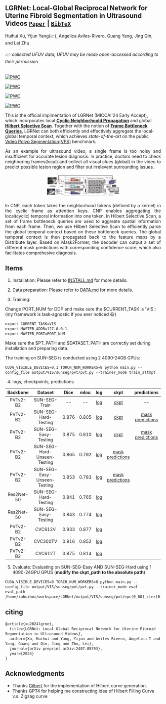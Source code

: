 
## LGRNet: Local-Global Reciprocal Network for Uterine Fibroid Segmentation in Ultrasound Videos [`Paper`](https://arxiv.org/abs/2407.05703) | [`BibTeX`](#citing) 
Huihui Xu, Yijun Yang(📈), Angelica Aviles-Rivero, Guang Yang, Jing Qin, and Lei Zhu

######  📈: collected UFUV data, UFUV may be made open-accessed according to their permission

[![PWC](https://img.shields.io/endpoint.svg?url=https://paperswithcode.com/badge/lgrnet-local-global-reciprocal-network-for/video-polyp-segmentation-on-sun-seg-hard)](https://paperswithcode.com/sota/video-polyp-segmentation-on-sun-seg-hard?p=lgrnet-local-global-reciprocal-network-for)

[![PWC](https://img.shields.io/endpoint.svg?url=https://paperswithcode.com/badge/lgrnet-local-global-reciprocal-network-for/video-polyp-segmentation-on-sun-seg-easy)](https://paperswithcode.com/sota/video-polyp-segmentation-on-sun-seg-easy?p=lgrnet-local-global-reciprocal-network-for)

[![PWC](https://img.shields.io/endpoint.svg?url=https://paperswithcode.com/badge/lgrnet-local-global-reciprocal-network-for/video-polyp-segmentation-on-sun-seg-easy-1)](https://paperswithcode.com/sota/video-polyp-segmentation-on-sun-seg-easy-1?p=lgrnet-local-global-reciprocal-network-for)
	
[![PWC](https://img.shields.io/endpoint.svg?url=https://paperswithcode.com/badge/lgrnet-local-global-reciprocal-network-for/video-polyp-segmentation-on-sun-seg-hard-1)](https://paperswithcode.com/sota/video-polyp-segmentation-on-sun-seg-hard-1?p=lgrnet-local-global-reciprocal-network-for)



This is the official implmentation of LGRNet (MICCAI'24 Early Accept), which incorporates local **[Cyclic Neighborhoold Propagation](https://github.com/bio-mlhui/LGRNet/blob/main/models/encoder/neighborhood_qk.py#L57)** and global **[Hilbert Selective Scan](https://github.com/bio-mlhui/LGRNet/blob/main/models/encoder/ops/modules/frame_query_ss2d.py#L531)**. Together with the notion of **[Frame Bottleneck Queries](https://github.com/bio-mlhui/LGRNet/blob/main/models/encoder/localGlobal.py#L185)**, LGRNet can both efficiently and effectively aggregate the local-global temporal context, which achieves *state-of-the-art* on the public [Video Polyp Segmentation(VPS)](https://paperswithcode.com/task/video-polyp-segmentation) benchmark.

<div align="justify">As an example for ultrasound video, a single frame is too noisy and insufficient for accurate lesion diagnosis. In practice, doctors need to check neighboring frames(local) and collect all visual clues (global) in the video to predict possible lesion region and filter out irrelevent surrounding issues. </div>
</br>
<div align="center" style="padding: 0 100pt">
<img src="assets/images/pipeline.png">
</div>
</br>
<div align="justify"> In CNP, each token takes the neighborhood tokens (defined by a kernel) in the cyclic frame as attention keys. CNP enables aggregating the local(cyclic) temporal information into one token. In Hilbert Selective Scan, a set of frame bottleneck queries are used to aggreate spatial information from each frame. Then, we use Hilbert Selective Scan to efficiently parse the global temporal context based on these bottleneck queries. The global temporal context is then propagated back to the feature maps by a Distribute layer. Based on Mask2Former, the decoder can output a set of different mask predictions with corresponding confidence score, which also facilitates comprehesive diagnosis.</div>


## Items

1. Installation: Please refer to [INSTALL.md](assets/INSTALL.md) for more details.
2. Data preparation: Please refer to [DATA.md](assets/DATA.md) for more details.


3. Training: 

Change PORT_NUM for DDP and make sure the $CURRENT_TASK is 'VIS': (my framework is task-agnostic if you ever noticed 😃)
```
export CURRENT_TASK=VIS
export MASTER_ADDR=127.0.0.1
export MASTER_PORT=PORT_NUM
```

Make sure the $PT_PATH and $DATASET_PATH are correctly set during installation and preparing data.

The training on SUN-SEG is conducted using 2 4090-24GB GPUs:
```
CUDA_VISIBLE_DEVICES=0,1 TORCH_NUM_WORKERS=8 python main.py --config_file output/VIS/sunseg/pvt/pvt.py --trainer_mode train_attmpt
```

4. logs, checkpoints, predictions

| Backbone| Dataset | Dice | mIou  | log | ckpt | predictions |
| :----: | :----: | :----: | :----: | :----: | :----: |:----: |
| PVTv2-B2 | SUN-SEG-Train | -- | -- | [log](https://drive.google.com/file/d/17MTOYW73RLbvZS3BLFBZEphY_0JzN6er/view?usp=sharing) | [ckpt](https://drive.google.com/file/d/1D4YAIfFCCQIsDfKgSCr9tCw7vDAgqf76/view?usp=sharing) | --
| PVTv2-B2 | SUN-SEG-Hard-Testing | 0.876 | 0.805 | [log](https://drive.google.com/file/d/1wdVMWMknSlURaBROWbMax4iS9V1Tbn9-/view?usp=sharing) |[ckpt](https://drive.google.com/file/d/1D4YAIfFCCQIsDfKgSCr9tCw7vDAgqf76/view?usp=sharing) | [mask predictions](https://drive.google.com/file/d/1V8CDMC87o7t4eyts4BVEwflDUrFpAOVX/view?usp=sharing)
| PVTv2-B2 | SUN-SEG-Easy-Testing | 0.875 | 0.810 | [log](https://drive.google.com/file/d/1wdVMWMknSlURaBROWbMax4iS9V1Tbn9-/view?usp=sharing) |[ckpt](https://drive.google.com/file/d/1D4YAIfFCCQIsDfKgSCr9tCw7vDAgqf76/view?usp=sharing) | [mask predictions](https://drive.google.com/file/d/1V8CDMC87o7t4eyts4BVEwflDUrFpAOVX/view?usp=sharing)
| PVTv2-B2 | SUN-SEG-Hard-Unseen-Testing | 0.865 | 0.792 | [log](https://drive.google.com/file/d/1obt_qvWCvslhRY-e4SrTJNS0r6Diad4e/view?usp=sharing) | [mask predictions](https://drive.google.com/file/d/1V8CDMC87o7t4eyts4BVEwflDUrFpAOVX/view?usp=sharing)
| PVTv2-B2 | SUN-SEG-Easy-Unseen-Testing | 0.853 | 0.783 | [log](https://drive.google.com/file/d/1obt_qvWCvslhRY-e4SrTJNS0r6Diad4e/view?usp=sharing) | [mask predictions](https://drive.google.com/file/d/1V8CDMC87o7t4eyts4BVEwflDUrFpAOVX/view?usp=sharing)
| Res2Net-50 | SUN-SEG-Hard-Testing | 0.841 | 0.765 | [log](https://drive.google.com/file/d/17pUxFMuHpPD_In5RVrJUsPFZGOgNFzb6/view?usp=sharing) |
| Res2Net-50 | SUN-SEG-Easy-Testing | 0.843 | 0.774 | [log](https://drive.google.com/file/d/17pUxFMuHpPD_In5RVrJUsPFZGOgNFzb6/view?usp=sharing) |
| PVTv2-B2 | CVC612V | 0.933 | 0.877 | [log](https://drive.google.com/file/d/1m36mJL0Fu3T9F73TqFGnFsWaCGh3JDeJ/view?usp=drive_link) |
| PVTv2-B2 | CVC300TV | 0.916 | 0.852 | [log](https://drive.google.com/file/d/1m36mJL0Fu3T9F73TqFGnFsWaCGh3JDeJ/view?usp=drive_link) |
| PVTv2-B2 | CVC612T | 0.875 | 0.814 | [log](https://drive.google.com/file/d/1m36mJL0Fu3T9F73TqFGnFsWaCGh3JDeJ/view?usp=drive_link) |


5. Evaluate:
Evaluating on SUN-SEG-Easy AND SUN-SEG-Hard using 1 4090-24GPU GPUS (**modify the ckpt_path to the absolute path**):
```
CUDA_VISIBLE_DEVICES=0 TORCH_NUM_WORKERS=8 python main.py --config_file output/VIS/sunseg/pvt/pvt.py --trainer_mode eval --eval_path /home/xuhuihui/workspace/LGRNet/output/VIS/sunseg/pvt/epc[0_00]_iter[0]_sap[0]/ckpt.pth.tar 
```

## citing
```
@article{xu2024lgrnet,
  title={LGRNet: Local-Global Reciprocal Network for Uterine Fibroid Segmentation in Ultrasound Videos},
  author={Xu, Huihui and Yang, Yijun and Aviles-Rivero, Angelica I and Yang, Guang and Qin, Jing and Zhu, Lei},
  journal={arXiv preprint arXiv:2407.05703},
  year={2024}
}
``` 

## Acknowledgments
- Thanks [Gilbert](https://github.com/jakubcerveny/gilbert) for the implementation of Hilbert curve generation.
- Thanks GPT4 for helping me constructing idea of Hilbert Filling Curve v.s. Zigzag curve